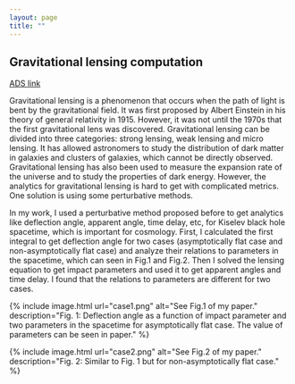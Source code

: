 ```yaml
---
layout: page
title: ""
---
```


## Gravitational lensing computation

[ADS link](https://ui.adsabs.harvard.edu/abs/2022CQGra..39s5013L/abstract)

Gravitational lensing is a phenomenon that occurs when the path of light is bent by the gravitational field. It was first proposed by Albert Einstein in his theory of general relativity in 1915. However, it was not until the 1970s that the first gravitational lens was discovered. Gravitational lensing can be divided into three categories: strong lensing, weak lensing and micro lensing. It has allowed astronomers to study the distribution of dark matter in galaxies and clusters of galaxies, which cannot be directly observed. Gravitational lensing has also been used to measure the expansion rate of the universe and to study the properties of dark energy. However, the analytics for gravitational lensing is hard to get with complicated metrics. One solution is using some perturbative methods.

In my work, I used a perturbative method proposed before to get analytics like deflection angle, apparent angle, time delay, etc, for Kiselev black hole spacetime, which is important for cosmology. First, I calculated the first integral to get deflection angle for two cases (asymptotically flat case and non-asymptotically flat case) and analyze their relations to parameters in the spacetime, which can seen in Fig.1 and Fig.2. Then I solved the lensing equation to get impact parameters and used it to get apparent angles and time delay. I found that the relations to parameters are different for two cases. 

{% include image.html url="case1.png" alt="See Fig.1 of my paper." description="Fig. 1: Deflection angle as a function of impact parameter and two parameters in the spacetime for asymptotically flat case. The value of parameters can be seen in paper." %}

{% include image.html url="case2.png" alt="See Fig.2 of my paper." description="Fig. 2:  Similar to Fig. 1 but for non-asymptotically flat case." %}
